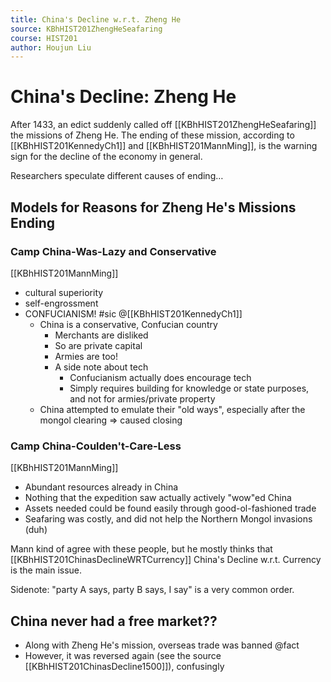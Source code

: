 ```yaml
---
title: China's Decline w.r.t. Zheng He
source: KBhHIST201ZhengHeSeafaring
course: HIST201
author: Houjun Liu
---
```


# China's Decline: Zheng He

After 1433, an edict suddenly called off [[KBhHIST201ZhengHeSeafaring]] the missions of Zheng He. The ending of these mission, according to [[KBhHIST201KennedyCh1]] and [[KBhHIST201MannMing]], is the warning sign for the decline of the economy in general.

Researchers speculate different causes of ending… 

## Models for Reasons for Zheng He's Missions Ending
### Camp China-Was-Lazy and Conservative
[[KBhHIST201MannMing]]

* cultural superiority
* self-engrossment
* CONFUCIANISM! #sic @[[KBhHIST201KennedyCh1]]
    * China is a conservative, Confucian country
        * Merchants are disliked
        * So are private capital
        * Armies are too!
        * A side note about tech
            * Confucianism actually does encourage tech
            * Simply requires building for knowledge or state purposes, and not for armies/private property
    * China attempted to emulate their "old ways", especially after the mongol clearing => caused closing
    
### Camp China-Coulden't-Care-Less
[[KBhHIST201MannMing]]

* Abundant resources already in China
* Nothing that the expedition saw actually actively "wow"ed China
* Assets needed could be found easily through good-ol-fashioned trade
* Seafaring was costly, and did not help the Northern Mongol invasions (duh)

Mann kind of agree with these people, but he mostly thinks that [[KBhHIST201ChinasDeclineWRTCurrency]] China's Decline w.r.t. Currency is the main issue.

Sidenote: "party A says, party B says, I say" is a very common order.

## China never had a free market??
* Along with Zheng He's mission, overseas trade was banned @fact
* However, it was reversed again (see the source [[KBhHIST201ChinasDecline1500]]), confusingly 

